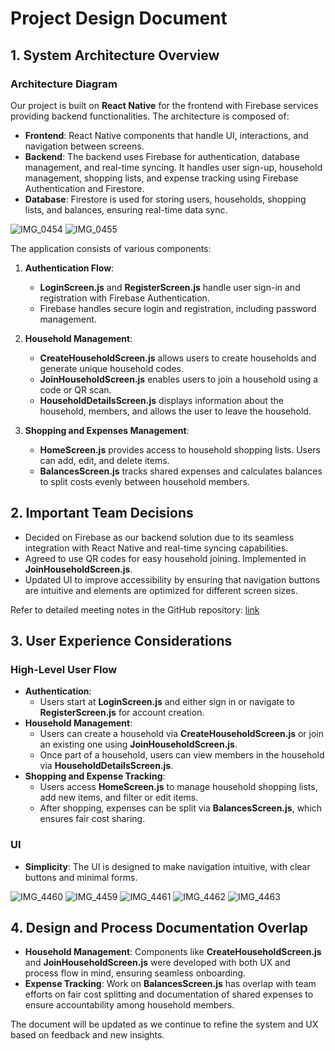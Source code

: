 # Project Design Document

## 1. System Architecture Overview

### Architecture Diagram


Our project is built on **React Native** for the frontend with Firebase services providing backend functionalities. The architecture is composed of:

- **Frontend**: React Native components that handle UI, interactions, and navigation between screens.
- **Backend**: The backend uses Firebase for authentication, database management, and real-time syncing. It handles user sign-up, household management, shopping lists, and expense tracking using Firebase Authentication and Firestore.
- **Database**: Firestore is used for storing users, households, shopping lists, and balances, ensuring real-time data sync.

![IMG_0454](https://github.com/user-attachments/assets/2885d08a-70bd-4325-a2fb-7a7925bdc00c)
![IMG_0455](https://github.com/user-attachments/assets/3e38ae89-0dbb-46ec-b480-d28d23c61ff3)





The application consists of various components:
1. **Authentication Flow**:
   - **LoginScreen.js** and **RegisterScreen.js** handle user sign-in and registration with Firebase Authentication.
   - Firebase handles secure login and registration, including password management.
  
2. **Household Management**:
   - **CreateHouseholdScreen.js** allows users to create households and generate unique household codes.
   - **JoinHouseholdScreen.js** enables users to join a household using a code or QR scan.
   - **HouseholdDetailsScreen.js** displays information about the household, members, and allows the user to leave the household.

3. **Shopping and Expenses Management**:
   - **HomeScreen.js** provides access to household shopping lists. Users can add, edit, and delete items.
   - **BalancesScreen.js** tracks shared expenses and calculates balances to split costs evenly between household members.

## 2. Important Team Decisions

- Decided on Firebase as our backend solution due to its seamless integration with React Native and real-time syncing capabilities.
- Agreed to use QR codes for easy household joining. Implemented in **JoinHouseholdScreen.js**.
- Updated UI to improve accessibility by ensuring that navigation buttons are intuitive and elements are optimized for different screen sizes.

Refer to detailed meeting notes in the GitHub repository: [
link](https://github.com/ucsb-cs184-f24/team09-Shopping/tree/main/team)
## 3. User Experience Considerations

### High-Level User Flow
- **Authentication**:
  - Users start at **LoginScreen.js** and either sign in or navigate to **RegisterScreen.js** for account creation.
- **Household Management**:
  - Users can create a household via **CreateHouseholdScreen.js** or join an existing one using **JoinHouseholdScreen.js**.
  - Once part of a household, users can view members in the household via **HouseholdDetailsScreen.js**.
- **Shopping and Expense Tracking**:
  - Users access **HomeScreen.js** to manage household shopping lists, add new items, and filter or edit items.
  - After shopping, expenses can be split via **BalancesScreen.js**, which ensures fair cost sharing.

### UI
- **Simplicity**: The UI is designed to make navigation intuitive, with clear buttons and minimal forms.

![IMG_4460](https://github.com/user-attachments/assets/3676b88f-1d72-4a63-9c90-3c13610627cc)
![IMG_4459](https://github.com/user-attachments/assets/1d1f51e5-1fe6-4078-acb9-3d5e7d92484d)
![IMG_4461](https://github.com/user-attachments/assets/0b702f1d-d130-411d-983b-5bd73b0b53ee)
![IMG_4462](https://github.com/user-attachments/assets/8d0fe836-3667-4f13-851f-a8f4391b6ee3)
![IMG_4463](https://github.com/user-attachments/assets/a0f0db74-ae45-4d3a-bb28-2d2c288d3cab)




## 4. Design and Process Documentation Overlap

- **Household Management**: Components like **CreateHouseholdScreen.js** and **JoinHouseholdScreen.js** were developed with both UX and process flow in mind, ensuring seamless onboarding.
- **Expense Tracking**: Work on **BalancesScreen.js** has overlap with team efforts on fair cost splitting and documentation of shared expenses to ensure accountability among household members.

The document will be updated as we continue to refine the system and UX based on feedback and new insights.

